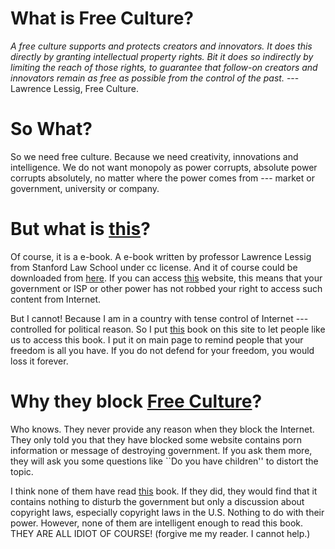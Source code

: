 # What is Free Culture? #
_A free culture supports and protects creators and innovators. It does this directly by granting intellectual property rights. Bit it does so indirectly by limiting the reach of those rights, to guarantee that follow-on creators and innovators remain as free as possible from the control of the past._
---Lawrence Lessig, Free Culture.

# So What? #
So we need free culture. Because we need creativity, innovations and intelligence. We do not want monopoly as power corrupts, absolute power corrupts absolutely, no matter where the power comes from --- market or government, university or company.

# But what is [this](http://tagal.googlecode.com/files/freeculture.pdf)? #
Of course, it is a e-book. A e-book written by professor Lawrence Lessig from Stanford Law School under cc license. And it of course could be downloaded from [here](http://www.free-culture.cc). If you can access [this](http://www.free-culture.cc) website, this means that your government or ISP or other power has not robbed your right to access such content from Internet.

But I cannot! Because I am in a country with tense control of Internet --- controlled for political reason. So I put [this](http://tagal.googlecode.com/files/freeculture.pdf) book on this site to let people like us to access this book. I put it on main page to remind people that your freedom is all you have. If you do not defend for your freedom, you would loss it forever.

# Why they block [Free Culture](http://www.free-culture.cc)? #
Who knows. They never provide any reason when they block the Internet. They only told you that they have blocked some website contains porn information or message of destroying government. If you ask them more, they will ask you some questions like ``Do you have children'' to distort the topic.

I think none of them have read [this](http://tagal.googlecode.com/files/freeculture.pdf) book. If they did, they would find that it contains nothing to disturb the government but only a discussion about copyright laws, especially copyright laws in the U.S. Nothing to do with their power. However, none of them are intelligent enough to read this book. THEY ARE ALL IDIOT OF COURSE! (forgive me my reader. I cannot help.)